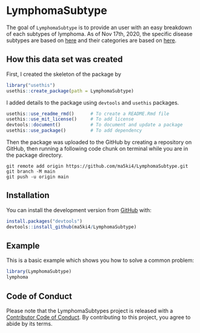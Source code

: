 
<!-- README.md is generated from README.Rmd. Please edit that file -->

# LymphomaSubtype

<!-- badges: start -->

<!-- badges: end -->

The goal of `LymphomaSubtype` is to provide an user with an easy
breakdown of each subtypes of lymphoma. As of Nov 17th, 2020, the specific disease subtypes are based on [here](https://www.llscanada.org/lymphoma/non-hodgkin-lymphoma/diagnosis/nhl-subtypes) and their categories are based on [here](https://www.lymphomacoalition.org/lymphomas/lymphoma-subtypes).

## How this data set was created

First, I created the skeleton of the package by

```r
library("usethis")
usethis::create_package(path = LymphomaSubtype)
```

I added details to the package using `devtools` and `usethis` packages.

``` r
usethis::use_readme_rmd()      # To create a README.Rmd file
usethis::use_mit_license()     # To add license
devtools::document()           # To document and update a package
usethis::use_package()         # To add dependency
```

Then the package was uploaded to the GitHub by creating a repository on GitHub, then running a following code chunk on terminal while you are in the package directory.
```
git remote add origin https://github.com/ma5ki4/LymphomaSubtype.git
git branch -M main
git push -u origin main
```


## Installation

You can install the development version from [GitHub](https://github.com/ma5ki4/LymphomaSubtype) with:

``` r
install.packages("devtools")
devtools::install_github(ma5ki4/LymphomaSubtype)
```

## Example

This is a basic example which shows you how to solve a common problem:

``` r
library(LymphomaSubtype)
lymphoma
```

## Code of Conduct

Please note that the LymphomaSubtypes project is released with a
[Contributor Code of
Conduct](https://contributor-covenant.org/version/2/0/CODE_OF_CONDUCT.html).
By contributing to this project, you agree to abide by its terms.

